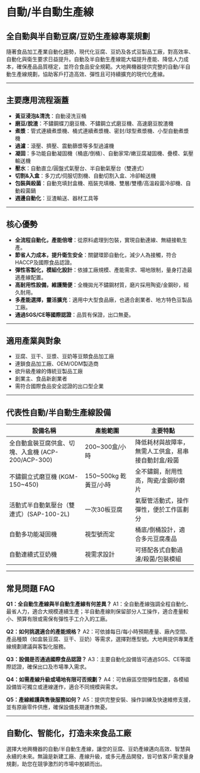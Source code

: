 # 自動/半自動生產線

## 全自動與半自動豆腐/豆奶生產線專業規劃

隨著食品加工產業自動化趨勢，現代化豆腐、豆奶及各式豆製品工廠，對高效率、自動化與衛生要求日益提升。自動及半自動生產線能大幅提升產能、降低人力成本，確保產品品質穩定，並符合食品安全規範。大地興機器提供完整的自動/半自動生產線規劃，協助客戶打造高效、彈性且可持續擴充的現代化產線。

---

## 主要應用流程涵蓋

- **黃豆浸泡&清洗**：自動浸洗豆桶
- **磨豆/脫渣**：不鏽鋼蝶刀磨豆機、不鏽鋼立式磨豆機、高速磨豆脫渣機
- **煮漿**：管式連續煮漿機、桶式連續煮漿機、密封/球型煮漿機、小型自動煮漿機
- **過濾**：滾壓、擠壓、震動篩漿等多型過濾機
- **凝固**：多功能自動凝固機（桶底/倒桶）、自動家常/嫩豆腐凝固機、疊模、氣壓輸送機
- **壓水**：自動直立/圓盤式氣壓台、半自動氣壓台（雙連式）
- **切割&入盒**：多刀式/伺服切割機、自動切割入盒、冷卻輸送機
- **包裝與殺菌**：自動充填封盒機、瓶裝充填機、雙層/雙槽/高溫殺菌冷卻機、自動殺菌鍋
- **週邊自動化**：豆渣輸送、器材工具等

---

## 核心優勢

- **全流程自動化，產能倍增**：從原料處理到包裝，實現自動連線、無縫接軌生產。
- **節省人力成本，提升衛生安全**：關鍵環節自動化，減少人為接觸，符合HACCP及國際食品認證。
- **彈性客製化，模組化設計**：依據工廠規模、產能需求、場地限制，量身打造最適產線配置。
- **高耐用性設備，維護簡便**：全機拋光不鏽鋼材質，磨片採用陶瓷/金鋼砂，經久耐用。
- **多產能選擇，靈活擴充**：適用中大型食品廠，也適合創業者、地方特色豆製品工廠。
- **通過SGS/CE等國際認證**：品質有保證，出口無憂。

---

## 適用產業與對象

- 豆腐、豆干、豆漿、豆奶等豆類食品加工廠
- 連鎖食品加工廠、OEM/ODM製造商
- 欲升級產線的傳統豆製品工廠
- 創業主、食品新創業者
- 需符合國際食品安全認證的出口型企業

---

## 代表性自動/半自動生產線設備

| 設備名稱 | 產能範圍 | 主要特點 |
|---|---|---|
| 全自動盒裝豆腐供盒、切塊、入盒機 (ACP-200/ACP-300) | 200~300盒/小時 | 降低耗材與故障率，無需人工供盒，易串接自動封盒/殺菌 |
| 不鏽鋼立式磨豆機 (KGM-150~450) | 150~500kg 乾黃豆/小時 | 全不鏽鋼，耐用性高，陶瓷/金鋼砂磨片 |
| 活動式半自動氣壓台（雙連式）(SAP-100-2L) | 一次30板豆腐 | 氣壓管活動式，操作彈性，便於工作區劃分 |
| 自動多功能凝固機 | 視型號而定 | 桶底/倒桶設計，適合多元豆腐產品 |
| 自動連續式豆奶機 | 視需求設計 | 可搭配各式自動過濾/殺菌/包裝模組 |

---

## 常見問題 FAQ

**Q1：全自動生產線與半自動生產線有何差異？**
A1：全自動產線強調全程自動化、最省人力，適合大規模連續生產；半自動產線則保留部分人工操作，適合產量較小、預算有限或需保有彈性手工介入的工廠。

**Q2：如何挑選適合的產能規格？**
A2：可依據每日/每小時預期產量、廠內空間、產品種類（如盒裝豆腐、豆干、豆奶）等需求，選擇對應型號。大地興提供專業產線規劃建議與客製化服務。

**Q3：設備是否通過國際食品認證？**
A3：主要自動化設備皆可通過SGS、CE等國際認證，確保出口及市場準入需求。

**Q4：如需產線升級或場地有限可否規劃？**
A4：可依廠區空間彈性配置，各模組設備皆可獨立或連線運作，適合不同規模與需求。

**Q5：產線維護與售後服務如何？**
A5：提供完整安裝、操作訓練及快速維修支援，並有原廠零件供應，確保設備長期運作無憂。

---

## 自動化、智能化，打造未來食品工廠

選擇大地興機器的自動/半自動生產線，讓您的豆腐、豆奶產線邁向高效、智慧與永續的未來。無論是新建工廠、產線升級，或多元產品開發，皆可依客戶需求量身規劃，助您在競爭激烈的市場中脫穎而出。
